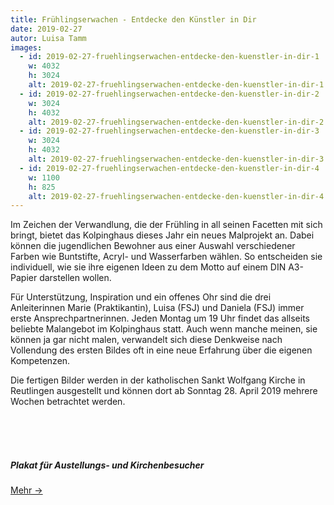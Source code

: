 ```yaml
---
title: Frühlingserwachen - Entdecke den Künstler in Dir
date: 2019-02-27
autor: Luisa Tamm
images:
  - id: 2019-02-27-fruehlingserwachen-entdecke-den-kuenstler-in-dir-1
    w: 4032
    h: 3024
    alt: 2019-02-27-fruehlingserwachen-entdecke-den-kuenstler-in-dir-1
  - id: 2019-02-27-fruehlingserwachen-entdecke-den-kuenstler-in-dir-2
    w: 3024
    h: 4032
    alt: 2019-02-27-fruehlingserwachen-entdecke-den-kuenstler-in-dir-2
  - id: 2019-02-27-fruehlingserwachen-entdecke-den-kuenstler-in-dir-3
    w: 3024
    h: 4032
    alt: 2019-02-27-fruehlingserwachen-entdecke-den-kuenstler-in-dir-3
  - id: 2019-02-27-fruehlingserwachen-entdecke-den-kuenstler-in-dir-4
    w: 1100
    h: 825
    alt: 2019-02-27-fruehlingserwachen-entdecke-den-kuenstler-in-dir-4
---
```


<!--mehr-->

Im Zeichen der Verwandlung, die der Frühling in all seinen Facetten mit sich bringt, bietet das Kolpinghaus dieses Jahr ein neues Malprojekt an. Dabei können die jugendlichen Bewohner aus einer Auswahl verschiedener Farben wie Buntstifte, Acryl- und Wasserfarben wählen. So entscheiden sie individuell, wie sie ihre eigenen Ideen zu dem Motto auf einem DIN A3-Papier darstellen wollen.

Für Unterstützung, Inspiration und ein offenes Ohr sind die drei Anleiterinnen Marie (Praktikantin), Luisa (FSJ) und Daniela (FSJ) immer erste Ansprechpartnerinnen. Jeden Montag um 19 Uhr findet das allseits beliebte Malangebot im Kolpinghaus statt. Auch wenn manche meinen, sie können ja gar nicht malen, verwandelt sich diese Denkweise nach Vollendung des ersten Bildes oft in eine neue Erfahrung über die eigenen Kompetenzen.

Die fertigen Bilder werden in der katholischen Sankt Wolfgang Kirche in Reutlingen ausgestellt und können dort ab Sonntag 28. April 2019 mehrere Wochen betrachtet werden.

<br><br><br>

##### Plakat für Austellungs- und Kirchenbesucher

<a href="{% include img-link id='2019-04-28-kirche-malprojekt-plakat.pdf' folder='artikel' %}" class="btn btn-primary">Mehr &rarr;</a>
